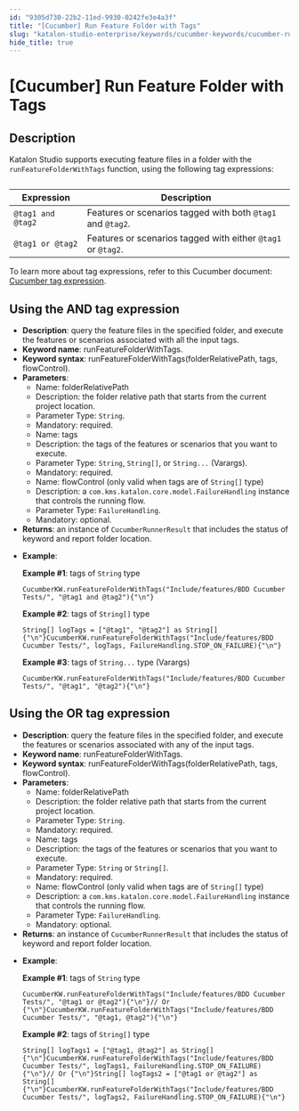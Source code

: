 ```yaml
---
id: "9305d730-22b2-11ed-9930-0242fe3e4a3f"
title: "[Cucumber] Run Feature Folder with Tags"
slug: "katalon-studio-enterprise/keywords/cucumber-keywords/cucumber-run-feature-folder-with-tags"
hide_title: true
---
```


# <a id="id_0" class="anchor_top_offset"/><a id="ariaid-title1" class="anchor_top_offset"/>[Cucumber] Run Feature Folder with Tags


## <a id="id_0__id" class="anchor_top_offset"/>Description

              
<p xmlns="http://www.w3.org/1999/xhtml" className="p">Katalon Studio supports executing feature files in a folder with   the <code className="ph codeph">runFeatureFolderWithTags</code> function, using the   following tag expressions:</p> 
      
<table xmlns="http://www.w3.org/1999/xhtml" className="table"><caption /><thead className="thead"><tr className><th className="entry anchor_top_offset" id="id_0__id__entry__1">         <strong className="ph b">Expression</strong>       </th><th className="entry anchor_top_offset" id="id_0__id__entry__2">         <strong className="ph b">Description</strong>       </th></tr></thead><tbody className="tbody"><tr className><td className="entry" headers="id_0__id__entry__1 id_0__id__entry__2 ">         <code className="ph codeph">@tag1 and @tag2</code>       </td><td className="entry" headers="id_0__id__entry__1 id_0__id__entry__2 ">Features or scenarios tagged with both <code className="ph codeph">@tag1</code> and         <code className="ph codeph">@tag2</code>.</td></tr><tr className><td className="entry" headers="id_0__id__entry__1 id_0__id__entry__2 ">         <code className="ph codeph">@tag1 or @tag2</code>       </td><td className="entry" headers="id_0__id__entry__1 id_0__id__entry__2 ">Features or scenarios tagged with either <code className="ph codeph">@tag1</code> or         <code className="ph codeph">@tag2</code>.</td></tr></tbody></table> 
<p xmlns="http://www.w3.org/1999/xhtml" className="p">To learn more about tag expressions, refer to this Cucumber   document: <a className="xref j-external-link" href="https://cucumber.io/docs/cucumber/api/#tag-expressions" target="_blank">Cucumber     tag expression</a>.</p> 
            

## <a id="id_0__id_1" class="anchor_top_offset"/>Using the AND tag expression

              
<ul xmlns="http://www.w3.org/1999/xhtml" className="ul"><li className="li">     <strong className="ph b">Description</strong>: query the feature files in the     specified folder, and execute the features or scenarios associated     with all the input tags.</li><li className="li">     <strong className="ph b">Keyword name</strong>: runFeatureFolderWithTags.</li><li className="li">     <strong className="ph b">Keyword syntax</strong>:     runFeatureFolderWithTags(folderRelativePath, tags,     flowControl).</li><li className="li">     <strong className="ph b">Parameters</strong>:      <ul className="ul"><li className="li">Name: folderRelativePath</li><li className="li">Description: the folder relative path that starts from the         current project location.</li><li className="li">Parameter Type: <code className="ph codeph">String</code>.</li><li className="li">Mandatory: required.</li><li className="li">Name: tags</li><li className="li">Description: the tags of the features or scenarios that you         want to execute.</li><li className="li">Parameter Type: <code className="ph codeph">String</code>, <code className="ph codeph">String[]</code>, or         <code className="ph codeph">String...</code> (Varargs).</li><li className="li">Mandatory: required.</li><li className="li">Name: flowControl (only valid when tags are of         <code className="ph codeph">String[]</code> type)</li><li className="li">Description: a         <code className="ph codeph">com.kms.katalon.core.model.FailureHandling</code> instance         that controls the running flow.</li><li className="li">Parameter Type: <code className="ph codeph">FailureHandling</code>.</li><li className="li">Mandatory: optional.</li></ul>   </li><li className="li">     <strong className="ph b">Returns</strong>: an instance of     <code className="ph codeph">CucumberRunnerResult</code> that includes the status of     keyword and report folder location.</li><li className="li">     <p className="p">       <strong className="ph b">Example</strong>:</p>     <p className="p">       <strong className="ph b">Example #1</strong>: tags of <code className="ph codeph">String</code>       type</p>     <pre className="pre codeblock"><code>CucumberKW.runFeatureFolderWithTags("Include/features/BDD Cucumber Tests/", "@tag1 and @tag2"){"\n"}</code></pre>     <p className="p">       <strong className="ph b">Example #2</strong>: tags of <code className="ph codeph">String[]</code>       type</p>     <pre className="pre codeblock"><code>String[] logTags = ["@tag1", "@tag2"] as String[]{"\n"}CucumberKW.runFeatureFolderWithTags("Include/features/BDD Cucumber Tests/", logTags, FailureHandling.STOP_ON_FAILURE){"\n"}</code></pre>     <p className="p">       <strong className="ph b">Example #3</strong>: tags of <code className="ph codeph">String...</code> type       (Varargs)</p>     <pre className="pre codeblock"><code>CucumberKW.runFeatureFolderWithTags("Include/features/BDD Cucumber Tests/", "@tag1", "@tag2"){"\n"}</code></pre>   </li></ul> 
      

## <a id="id_0__id_2" class="anchor_top_offset"/>Using the OR tag expression

              
<ul xmlns="http://www.w3.org/1999/xhtml" className="ul"><li className="li">     <strong className="ph b">Description</strong>: query the feature files in the     specified folder, and execute the features or scenarios associated     with any of the input tags.</li><li className="li">     <strong className="ph b">Keyword name</strong>: runFeatureFolderWithTags.</li><li className="li">     <strong className="ph b">Keyword syntax</strong>:     runFeatureFolderWithTags(folderRelativePath, tags,     flowControl).</li><li className="li">     <strong className="ph b">Parameters</strong>:      <ul className="ul"><li className="li">Name: folderRelativePath</li><li className="li">Description: the folder relative path that starts from the         current project location.</li><li className="li">Parameter Type: <code className="ph codeph">String</code>.</li><li className="li">Mandatory: required.</li><li className="li">Name: tags</li><li className="li">Description: the tags of the features or scenarios that you         want to execute.</li><li className="li">Parameter Type: <code className="ph codeph">String</code> or         <code className="ph codeph">String[]</code>.</li><li className="li">Mandatory: required.</li><li className="li">Name: flowControl (only valid when tags are of         <code className="ph codeph">String[]</code> type)</li><li className="li">Description: a         <code className="ph codeph">com.kms.katalon.core.model.FailureHandling</code> instance         that controls the running flow.</li><li className="li">Parameter Type: <code className="ph codeph">FailureHandling</code>.</li><li className="li">Mandatory: optional.</li></ul>   </li><li className="li">     <strong className="ph b">Returns</strong>: an instance of     <code className="ph codeph">CucumberRunnerResult</code> that includes the status of     keyword and report folder location.</li><li className="li">     <p className="p">       <strong className="ph b">Example</strong>:</p>     <p className="p">       <strong className="ph b">Example #1</strong>: tags of <code className="ph codeph">String</code>       type</p>     <pre className="pre codeblock"><code>CucumberKW.runFeatureFolderWithTags("Include/features/BDD Cucumber Tests/", "@tag1 or @tag2"){"\n"}// Or {"\n"}CucumberKW.runFeatureFolderWithTags("Include/features/BDD Cucumber Tests/", "@tag1, @tag2"){"\n"}</code></pre>     <p className="p">       <strong className="ph b">Example #2</strong>: tags of <code className="ph codeph">String[]</code>       type</p>     <pre className="pre codeblock"><code>String[] logTags1 = ["@tag1, @tag2"] as String[]{"\n"}CucumberKW.runFeatureFolderWithTags("Include/features/BDD Cucumber Tests/", logTags1, FailureHandling.STOP_ON_FAILURE){"\n"}// Or {"\n"}String[] logTags2 = ["@tag1 or @tag2"] as String[]{"\n"}CucumberKW.runFeatureFolderWithTags("Include/features/BDD Cucumber Tests/", logTags2, FailureHandling.STOP_ON_FAILURE){"\n"}</code></pre>   </li></ul> 
      
